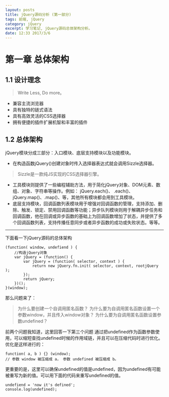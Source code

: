 ```yaml
---
layout: posts
title: jQuery源码分析 (第一部分)
tags: 前端, jQuery
category: jQuery
excerpt: 学习笔记, jQuery源码总体架构分析。
date: 12:33 2017/3/6
---
```

# 第一章 总体架构
## 1.1 设计理念
> Write Less, Do more。
- 兼容主流浏览器
- 具有独特的链式语法
- 具有高效灵活的CSS选择器
- 拥有便捷的插件扩展机智和丰富的插件

## 1.2 总体架构
jQuery模块分成三部分：入口模块、底层支持模块以及功能模块。
- 在构造函数jQuery()创建对象时传入选择器表达式就会调用Sizzle选择器。
> Sizzle是一款纯JS实现的CSS选择器引擎。
- 工具模块则提供了一些编程辅助方法，用于简化jQuery对象、DOM元素、数组、对象、字符串等操作。例如： jQuery.each()、 .each()、jQuery.map()、.map()、等，其他所有模块都会用到工具模块。
- 底层支持模块，回调函数列表模块用于增强对回调函数的管理，支持添加、删除、触发、锁定、禁用回调函数等功能；异步队列模块则用于解耦异步任务和回调函数，他在回调或异步函数的基础上为回调函数增加了状态，并提供了多个回调函数列表，支持传播任意同步或者异步函数的成功或失败状态。等等。

---
下面看一下jQuery源码的总体架构

```
(function( window, undefiend ) {
    //构造jQuery对象
    var jQuery = (function() {
        var jQuery = (function( selector, context ) {
            return new jQuery.fn.init( selector, context, rootjQuery );
        });
        return jQuery;
    })();
}(window);
```
那么问题来了：
> 为什么要创建一个自调用匿名函数？
> 为什么要为自调用匿名函数设置一个参数window，并且传入window对象？
> 为什么要为自调用匿名函数设置参数undefined？

前两个问题我知道，这里回答一下第三个问题
通过把undefined作为函数参数使用，可以缩短查找undefined时候的作用域链，并且可以在压缩代码时进行优化。优化是这样进行的：

```
function( a, b ) {} (window);
// 参数 window 被压缩成 a， 参数 undefined 被压缩成 b。
```
更重要的是，这里可以确保undefined的值是undefined，因为undefined有可能被重写为新的值。可以用下面的代码来重写undefined的值。

```
undefiend = 'now it's defined';
console.log(undefined);
```

